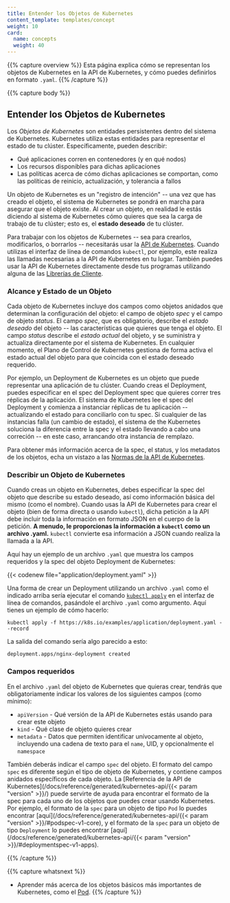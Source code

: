 ```yaml
---
title: Entender los Objetos de Kubernetes
content_template: templates/concept
weight: 10
card: 
  name: concepts
  weight: 40
---
```


{{% capture overview %}}
Esta página explica cómo se representan los objetos de Kubernetes en la API de Kubernetes, y cómo puedes definirlos en formato `.yaml`.
{{% /capture %}}

{{% capture body %}}
## Entender los Objetos de Kubernetes

Los *Objetos de Kubernetes* son entidades persistentes dentro del sistema de Kubernetes. Kubernetes utiliza estas entidades para representar el estado de tu clúster. Específicamente, pueden describir:

* Qué aplicaciones corren en contenedores (y en qué nodos)
* Los recursos disponibles para dichas aplicaciones
* Las políticas acerca de cómo dichas aplicaciones se comportan, como las políticas de reinicio, actualización, y tolerancia a fallos

Un objeto de Kubernetes es un "registro de intención" -- una vez que has creado el objeto, el sistema de Kubernetes se pondrá en marcha para asegurar que el objeto existe. Al crear un objeto, en realidad le estás diciendo al sistema de Kubernetes cómo quieres que sea la carga de trabajo de tu clúster; esto es, el **estado deseado** de tu clúster.

Para trabajar con los objetos de Kubernetes -- sea para crearlos, modificarlos, o borrarlos -- necesitarás usar la [API de Kubernetes](/docs/concepts/overview/kubernetes-api/). Cuando utilizas el interfaz de línea de comandos `kubectl`, por ejemplo, este realiza las llamadas necesarias a la API de Kubernetes en tu lugar. También puedes usar la API de Kubernetes directamente desde tus programas utilizando alguna de las [Librerías de Cliente](/docs/reference/using-api/client-libraries/).

### Alcance y Estado de un Objeto

Cada objeto de Kubernetes incluye dos campos como objetos anidados que determinan la configuración del objeto: el campo de objeto *spec* y el campo de objeto *status*. El campo *spec*, que es obligatorio, describe el *estado deseado* del objeto -- las características que quieres que tenga el objeto. El campo *status* describe el *estado actual* del objeto, y se suministra y actualiza directamente por el sistema de Kubernetes. En cualquier momento, el Plano de Control de Kubernetes gestiona de forma activa el estado actual del objeto para que coincida con el estado deseado requerido.


Por ejemplo, un Deployment de Kubernetes es un objeto que puede representar una aplicación de tu clúster. Cuando creas el Deployment, puedes especificar en el spec del Deployment spec que quieres correr tres réplicas de la aplicación. El sistema de Kubernetes lee el spec del Deployment y comienza a instanciar réplicas de tu aplicación -- actualizando el estado para conciliarlo con tu spec. Si cualquier de las instancias falla (un cambio de estado), el sistema de the Kubernetes soluciona la diferencia entre la spec y el estado llevando a cabo una correción -- en este caso, arrancando otra instancia de remplazo.

Para obtener más información acerca de la spec, el status, y los metadatos de los objetos, echa un vistazo a las [Normas de la API de Kubernetes](https://git.k8s.io/community/contributors/devel/sig-architecture/api-conventions.md).

### Describir un Objeto de Kubernetes

Cuando creas un objeto en Kubernetes, debes especificar la spec del objeto que describe su estado deseado, así como información básica del mismo (como el nombre). Cuando usas la API de Kubernetes para crear el objeto (bien de forma directa o usando `kubectl`), dicha petición a la API debe incluir toda la información en formato JSON en el cuerpo de la petición. **A menudo, le proporcionas la información a `kubectl` como un archivo .yaml.** `kubectl` convierte esa información a JSON cuando realiza la llamada a la API.

Aquí hay un ejemplo de un archivo `.yaml` que muestra los campos requeridos y la spec del objeto Deployment de Kubernetes:

{{< codenew file="application/deployment.yaml" >}}

Una forma de crear un Deployment utilizando un archivo `.yaml` como el indicado arriba sería ejecutar el comando
[`kubectl apply`](/docs/reference/generated/kubectl/kubectl-commands#apply) 
en el interfaz de línea de comandos, pasándole el archivo `.yaml` como argumento. Aquí tienes un ejemplo de cómo hacerlo:

```shell
kubectl apply -f https://k8s.io/examples/application/deployment.yaml --record
```

La salida del comando sería algo parecido a esto:

```shell
deployment.apps/nginx-deployment created
```

### Campos requeridos

En el archivo `.yaml` del objeto de Kubernetes que quieras crear, tendrás que obligatoriamente indicar los valores de los siguientes campos (como mínimo):

* `apiVersion` - Qué versión de la API de Kubernetes estás usando para crear este objeto
* `kind` - Qué clase de objeto quieres crear
* `metadata` - Datos que permiten identificar unívocamente al objeto, incluyendo una cadena de texto para el `name`, UID, y opcionalmente el `namespace`

También deberás indicar el campo `spec` del objeto. El formato del campo `spec` es diferente según el tipo de objeto de Kubernetes, y contiene campos anidados específicos de cada objeto. La [Referencia de la API de Kubernetes](/docs/reference/generated/kubernetes-api/{{< param "version" >}}/) puede servirte de ayuda para encontrar el formato de la spec para cada uno de los objetos que puedes crear usando Kubernetes.
Por ejemplo, el formato de la `spec` para un objeto de tipo `Pod` lo puedes encontrar 
[aquí](/docs/reference/generated/kubernetes-api/{{< param "version" >}}/#podspec-v1-core),
y el formato de la `spec` para un objeto de tipo `Deployment` lo puedes encontrar
[aquí](/docs/reference/generated/kubernetes-api/{{< param "version" >}}/#deploymentspec-v1-apps).

{{% /capture %}}

{{% capture whatsnext %}}
* Aprender más acerca de los objetos básicos más importantes de Kubernetes, como el [Pod](/docs/concepts/workloads/pods/pod-overview/).
{{% /capture %}}


